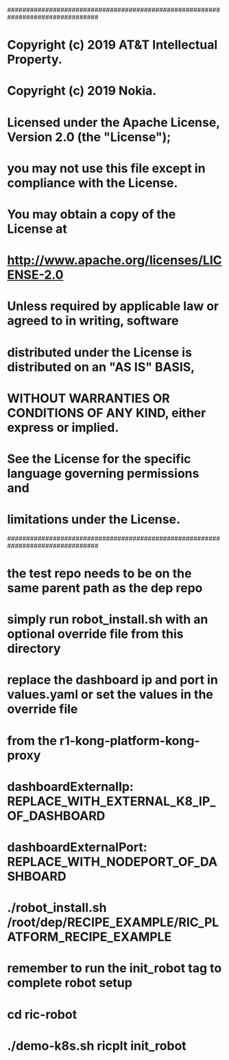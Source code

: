 ################################################################################
#   Copyright (c) 2019 AT&T Intellectual Property.                             #
#   Copyright (c) 2019 Nokia.                                                  #
#                                                                              #
#   Licensed under the Apache License, Version 2.0 (the "License");            #
#   you may not use this file except in compliance with the License.           #
#   You may obtain a copy of the License at                                    #
#                                                                              #
#       http://www.apache.org/licenses/LICENSE-2.0                             #
#                                                                              #
#   Unless required by applicable law or agreed to in writing, software        #
#   distributed under the License is distributed on an "AS IS" BASIS,          #
#   WITHOUT WARRANTIES OR CONDITIONS OF ANY KIND, either express or implied.   #
#   See the License for the specific language governing permissions and        #
#   limitations under the License.                                             #
################################################################################


#
#  the test repo needs to be on the same parent path as the dep repo
#  simply run robot_install.sh with an optional override file from this directory
#
#  replace the dashboard ip and port in values.yaml or set the values in the override file
#    from the  r1-kong-platform-kong-proxy
#   dashboardExternalIp:  REPLACE_WITH_EXTERNAL_K8_IP_OF_DASHBOARD
#   dashboardExternalPort:  REPLACE_WITH_NODEPORT_OF_DASHBOARD
#
#   ./robot_install.sh  /root/dep/RECIPE_EXAMPLE/RIC_PLATFORM_RECIPE_EXAMPLE
#
#  remember to run the init_robot tag to complete robot setup
#  cd ric-robot
#      ./demo-k8s.sh ricplt init_robot
#
